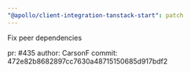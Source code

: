 ```yaml
---
"@apollo/client-integration-tanstack-start": patch
---
```


Fix peer dependencies

pr: #435
author: CarsonF
commit: 472e82b8682897cc7630a48715150685d917bdf2
